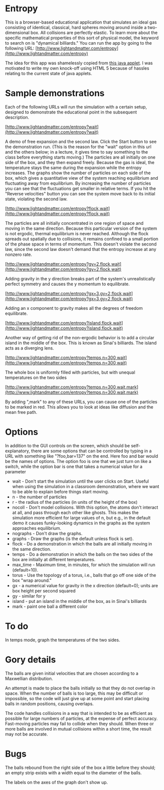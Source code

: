 Entropy
=======

This is a browser-based educational application that simulates an ideal gas consisting
of identical, classical, hard spheres moving around inside a two-dimensional box.
All collisions are perfectly elastic.
To learn more about the specific mathematical properties of this sort of
physical model, the keyword to search on is "dynamical billiards."
You can run the app by going to the following URL:
[http://www.lightandmatter.com/entropy](http://www.lightandmatter.com/entropy)

The idea for this app was shamelessly copied from
[this java applet](http://www.compadre.org/stp/items/detail.cfm?ID=8159).
I was motivated to write my own knock-off using HTML 5 because of hassles relating to
the current state of java applets.

Sample demonstrations
=====================

Each of the following URLs will run the simulation with a certain setup, designed to
demonstrate the educational point in the subsequent description.

[http://www.lightandmatter.com/entropy?wait](http://www.lightandmatter.com/entropy?wait)

A demo of free expansion and the second law. Click the Start button to
see the demonstration run. (This is the reason for the "wait" option
in this url and the others below; in a lecture, it gives time to say
something to the class before everything starts moving.) The particles
are all initially on one side of the box, and they then expand freely.
Because the gas is ideal, the temperature stays the same during the expansion
while the entropy increases.
The graphs show the number of particles on each side of the box, which
gives a quantitative view of the system reaching equilibrium and
fluctuating away from equilibrium. By increasing the number of
particles you can see that the fluctuations get smaller in relative
terms. If you hit the "Reverse velocities" button you can see the
system move back to its initial state, violating the second law. 

[http://www.lightandmatter.com/entropy?flock,wait](http://www.lightandmatter.com/entropy?flock,wait)

The particles are all initially concentrated in one region of space
and moving in the same direction. Because this particular version of
the system is not ergodic, thermal equilibrium is never reached.
Although the flock spreads out spatially due to collisions, it remains
confined to a small portion of the phase space in terms of momentum.
This doesn't violate the second law, since the second law doesn't
demand that the entropy increase at any nonzero rate. 

[http://www.lightandmatter.com/entropy?gy=2,flock,wait](http://www.lightandmatter.com/entropy?gy=2,flock,wait)

Adding gravity in the y direction breaks part of the system's
unrealistically perfect symmetry and causes the y momentum to
equilibrate. 

[http://www.lightandmatter.com/entropy?gx=3,gy=2,flock,wait](http://www.lightandmatter.com/entropy?gx=3,gy=2,flock,wait)

Adding an x component to gravity makes all the degrees of freedom
equilibrate. 

[http://www.lightandmatter.com/entropy?island,flock,wait](http://www.lightandmatter.com/entropy?island,flock,wait)

Another way of getting rid of the non-ergodic behavior is to add a
circular island in the middle of the box. This is known as Sinai's
billiards. The island acts as a diverging lens. 

[http://www.lightandmatter.com/entropy?temps,n=300,wait](http://www.lightandmatter.com/entropy?temps,n=300,wait)

The whole box is uniformly filled with particles, but with unequal
temperatures on the two sides

[http://www.lightandmatter.com/entropy?temps,n=300,wait,mark](http://www.lightandmatter.com/entropy?temps,n=300,wait,mark)

By adding ",mark" to any of these URLs, you can cause one of the
particles to be marked in red. This allows you to look at ideas like
diffusion and the mean free path. 

Options
=======

In addition to the GUI controls on the screen, which should be self-explanatory,
there are some options that can be controlled by typing in a URL with something
like "?foo,bar=137" on the end. Here foo and bar would be the names of options.
The option foo is one that we just turn on like a switch, while the option bar
is one that takes a numerical value for a parameter

* wait - Don't start the simulation until the user clicks on Start. Useful when using the simulation in a classroom
          demonstration, where we want to be able to explain before things start moving.
* n - the number of particles
* r - the radius of the particles (in units of the height of the box)
* nocoll - Don't model collisions. With this option, the atoms don't interact
           at all, and pass through each other like ghosts. This makes the
           simulation more efficient for large values of n, but e.g., in the default demo it causes funky-looking
           dynamics in the graphs as the system approaches equilibrium.
* nographs - Don't draw the graphs.
* graphs - Draw the graphs (is the default unless flock is set).
* flock - Do a demonstration in which the balls are all initially moving in the same direction.
* temps - Do a demonstration in which the balls on the two sides of the box are initially
           at different temperatures.
* max_time - Maximum time, in minutes, for which the simulation will run (default=10).
* torus - Use the topology of a torus, i.e., balls that go off one side of the box "wrap around."
* gx - a numerical value for gravity in the x direction (default=0); units are box height per second squared
* gy - similar for y
* island - put an island in the middle of the box, as in Sinai's billiards
* mark - paint one ball a different color


To do
=====
In temps mode, graph the temperatures of the two sides.

Gory details
============

The balls are given initial velocities that are chosen according to a Maxwellian
distribution.

An attempt is made to place the balls initially so that they do not overlap in space.
When the number of balls is too large, this may be difficult or impossible, so the
code will just give up at some point and start placing balls in random positions,
causing overlaps.

The code handles collisions in a way that is intended to be as efficient as possible
for large numbers of particles, at the expense of perfect accuracy.
Fast-moving particles may fail to collide when they should.
When three or more balls are involved in mutual collisions within a short time, the
result may not be accurate.

Bugs
====
The balls rebound from the right side of the box a little before they should;
an empty strip exists with a width equal to the diameter of the balls.

The labels on the axes of the graph don't show up.
